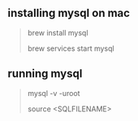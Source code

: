 
## installing mysql on mac

> brew install mysql
> 
> brew services start mysql

## running mysql

> mysql -v -uroot
> 
> source \<SQLFILENAME\>
